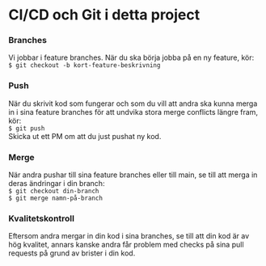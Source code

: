 # CI/CD och Git i detta project

### Branches
Vi jobbar i feature branches. När du ska börja jobba på en ny feature, kör:  
```$ git checkout -b kort-feature-beskrivning```

### Push
När du skrivit kod som fungerar och som du vill att andra ska kunna merga in i sina feature branches för att
undvika stora merge conflicts längre fram, kör:  
```$ git push```  
Skicka ut ett PM om att du just pushat ny kod.

### Merge
När andra pushar till sina feature branches eller till main, se till att merga in deras ändringar i din branch:  
```$ git checkout din-branch```  
```$ git merge namn-på-branch```

### Kvalitetskontroll
Eftersom andra mergar in din kod i sina branches, se till att din kod är av hög kvalitet, annars kanske andra
får problem med checks på sina pull requests på grund av brister i din kod.




